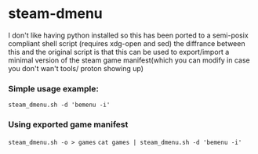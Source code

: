 # steam-dmenu

I don't like having python installed so this has been ported to a semi-posix compliant shell script (requires xdg-open and sed)
the diffrance between this and the original script is that this can be used to export/import a minimal version of the steam game manifest(which you can modify in case you don't wan't tools/ proton showing up)

### Simple usage example:

`steam_dmenu.sh -d 'bemenu -i'`

### Using exported game manifest

`steam_dmenu.sh -o > games`
`cat games | steam_dmenu.sh -d 'bemenu -i'`
